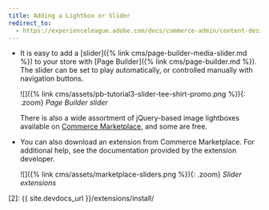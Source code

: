 ```yaml
---
title: Adding a Lightbox or Slider
redirect_to:
  - https://experienceleague.adobe.com/docs/commerce-admin/content-design/elements/blocks/block-add.html#add-a-lightbox-or-slider
---
```


- It is easy to add a [slider]({% link cms/page-builder-media-slider.md %}) to your store with [Page Builder]({% link cms/page-builder.md %}). The slider can be set to play automatically, or controlled manually with navigation buttons.

   ![]({% link cms/assets/pb-tutorial3-slider-tee-shirt-promo.png %}){: .zoom}
   _Page Builder slider_

   There is also a wide assortment of jQuery-based image lightboxes available on [Commerce Marketplace][1], and some are free.

- You can also download an extension from Commerce Marketplace. For additional help, see the documentation provided by the extension developer.

   ![]({% link cms/assets/marketplace-sliders.png %}){: .zoom}
   _Slider extensions_

[1]: https://marketplace.magento.com/extensions.html?q=lightbox
[2]: {{ site.devdocs_url }}/extensions/install/
